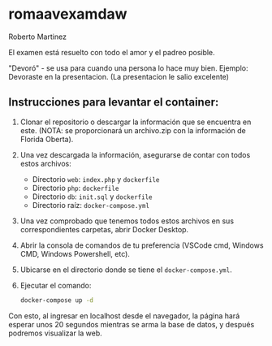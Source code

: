 # romaavexamdaw
Roberto Martinez

El examen está resuelto con todo el amor y el padreo posible.

"Devoró" - se usa para cuando una persona lo hace muy bien. Ejemplo: Devoraste en la presentacion. (La presentacion le salio excelente)

## Instrucciones para levantar el container:

1. Clonar el repositorio o descargar la información que se encuentra en este.
   (NOTA: se proporcionará un archivo.zip con la información de Florida Oberta).

2. Una vez descargada la información, asegurarse de contar con todos estos archivos:
   - Directorio `web`: `index.php` y `dockerfile`
   - Directorio `php`: `dockerfile`
   - Directorio `db`: `init.sql` y `dockerfile`
   - Directorio raíz: `docker-compose.yml`

3. Una vez comprobado que tenemos todos estos archivos en sus correspondientes carpetas, abrir Docker Desktop.

4. Abrir la consola de comandos de tu preferencia (VSCode cmd, Windows CMD, Windows Powershell, etc).

5. Ubicarse en el directorio donde se tiene el `docker-compose.yml`.

6. Ejecutar el comando:
   ```bash
   docker-compose up -d

Con esto, al ingresar en localhost desde el navegador, la página hará esperar unos 20 segundos mientras se arma la base de datos, y después podremos visualizar la web.
